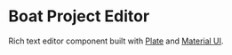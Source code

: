 # Boat Project Editor

Rich text editor component built with
[Plate](https://plate.udecode.io/)
and [Material UI](https://mui.com/).
